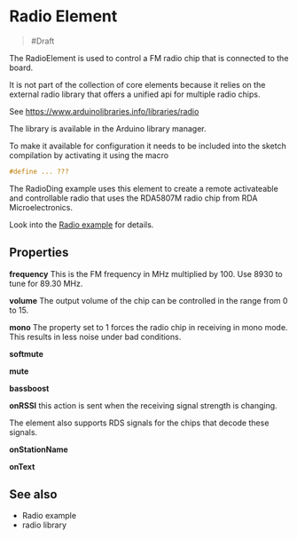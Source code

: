 # Radio Element

> #Draft

The RadioElement is used to control a FM radio chip that is connected to the board.

It is not part of the  collection of core elements because it relies on the external radio library that offers a unified api for multiple radio chips.

See <https://www.arduinolibraries.info/libraries/radio>

The library is available in the Arduino library manager. 

To make it available for configuration it needs to be included into the sketch compilation by activating it using the macro

```CPP
#define ... ???
```

The RadioDing example uses this element to create a remote activateable and controllable radio that uses the 
RDA5807M radio chip from RDA Microelectronics.

Look into the [Radio example](/examples/radio) for details.

## Properties

**frequency** This is the FM frequency in MHz multiplied by 100. Use 8930 to tune for 89.30 MHz.

**volume** The output volume of the chip can be controlled in the range from 0 to 15.

**mono** The property set to 1 forces the radio chip in receiving in mono mode. This results in less noise under bad conditions.

**softmute** 

**mute** 

**bassboost**



**onRSSI** this action is sent when the receiving signal strength is changing.

The element also supports RDS signals for the chips that decode these signals.

**onStationName**

**onText**



## See also

* Radio example
* radio library